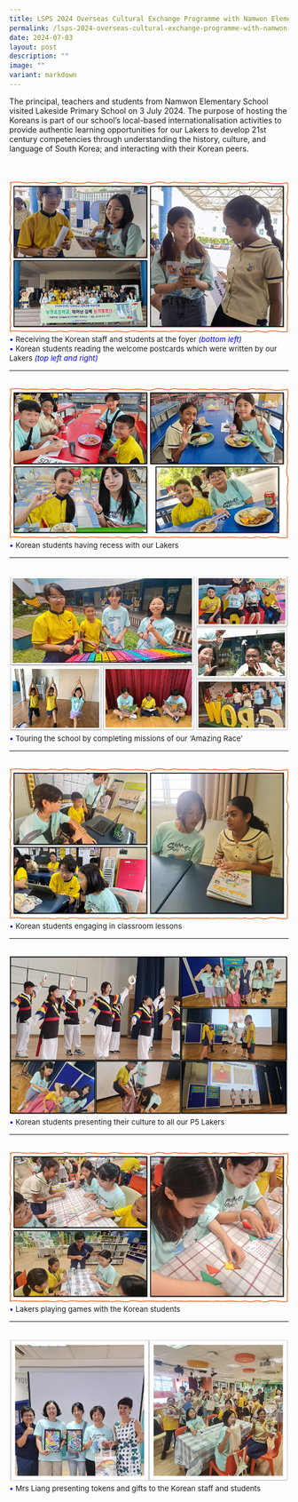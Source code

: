```yaml
---
title: LSPS 2024 Overseas Cultural Exchange Programme with Namwon Elementary School
permalink: /lsps-2024-overseas-cultural-exchange-programme-with-namwon-elementary-school/
date: 2024-07-03
layout: post
description: ""
image: ""
variant: markdown
---
```

The principal, teachers and students from Namwon Elementary School visited Lakeside Primary School on 3 July 2024. The purpose of hosting the Koreans is part of our school’s local-based internationalisation activities to provide authentic learning opportunities for our Lakers to develop 21st century competencies through understanding the history, culture, and language of South Korea; and interacting with their Korean peers.
<br><br>
<br><br>
<img src="/images/Happenings/NAMWON2/NAMWON2_1.png">
<span style="font-size:10pt;">
<span style="color:blue;">•</span> Receiving the Korean staff and students at the foyer <i style="color:blue;">(bottom left)</i> <br>
<span style="color:blue;">•</span> Korean students reading the welcome postcards which were written by our Lakers <i style="color:blue;">(top left and right)</i></span>
<hr><br>
<img src="/images/Happenings/NAMWON2/NAMWON2_2.png">
<span style="font-size:10pt;">
<span style="color:blue;">•</span> Korean students having recess with our Lakers</span>
<hr><br>
<img src="/images/Happenings/NAMWON2/NAMWON2_3.png">
<span style="font-size:10pt;">
<span style="color:blue;">•</span> Touring the school by completing missions of our ‘Amazing Race’</span>
<hr><br>
<img src="/images/Happenings/NAMWON2/NAMWON2_4.png">
<span style="font-size:10pt;">
<span style="color:blue;">•</span> Korean students engaging in classroom lessons</span>
<hr><br>
<img src="/images/Happenings/NAMWON2/NAMWON2_5.png">
<span style="font-size:10pt;">
<span style="color:blue;">•</span> Korean students presenting their culture to all our P5 Lakers</span>
<hr><br>
<img src="/images/Happenings/NAMWON2/NAMWON2_6.png">
<span style="font-size:10pt;">
<span style="color:blue;">•</span> Lakers playing games with the Korean students</span>
<hr><br>
<img src="/images/Happenings/NAMWON2/NAMWON2_7.png">
<span style="font-size:10pt;">
<span style="color:blue;">•</span> Mrs Liang presenting tokens and gifts to the Korean staff and students</span>